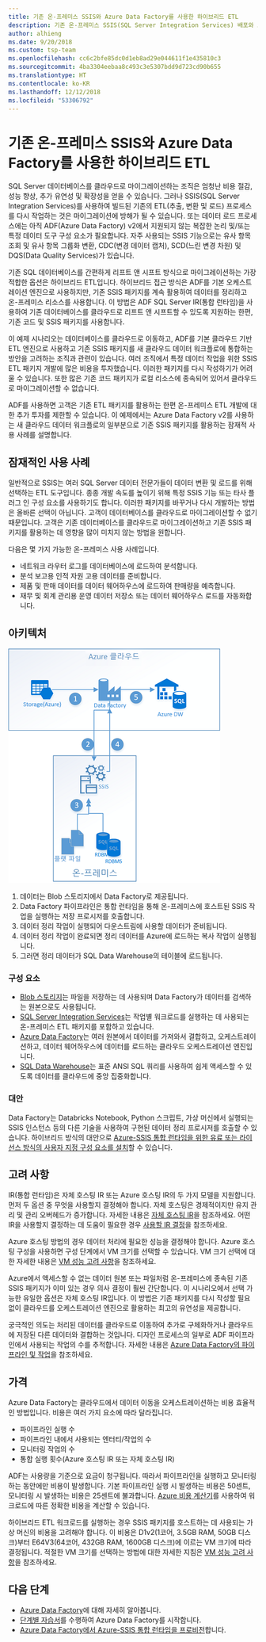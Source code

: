 ```yaml
---
title: 기존 온-프레미스 SSIS와 Azure Data Factory를 사용한 하이브리드 ETL
description: 기존 온-프레미스 SSIS(SQL Server Integration Services) 배포와 Azure Data Factory를 사용한 하이브리드 ETL
author: alhieng
ms.date: 9/20/2018
ms.custom: tsp-team
ms.openlocfilehash: cc6c2bfe85dc0d1eb8ad29e044611f1e435810c3
ms.sourcegitcommit: 4ba3304eebaa8c493c3e5307bdd9d723cd90b655
ms.translationtype: HT
ms.contentlocale: ko-KR
ms.lasthandoff: 12/12/2018
ms.locfileid: "53306792"
---
```

# <a name="hybrid-etl-with-existing-on-premises-ssis-and-azure-data-factory"></a>기존 온-프레미스 SSIS와 Azure Data Factory를 사용한 하이브리드 ETL

SQL Server 데이터베이스를 클라우드로 마이그레이션하는 조직은 엄청난 비용 절감, 성능 향상, 추가 유연성 및 확장성을 얻을 수 있습니다. 그러나 SSIS(SQL Server Integration Services)를 사용하여 빌드된 기존의 ETL(추출, 변환 및 로드) 프로세스를 다시 작업하는 것은 마이그레이션에 방해가 될 수 있습니다. 또는 데이터 로드 프로세스에는 아직 ADF(Azure Data Factory) v2에서 지원되지 않는 복잡한 논리 및/또는 특정 데이터 도구 구성 요소가 필요합니다. 자주 사용되는 SSIS 기능으로는 유사 항목 조회 및 유사 항목 그룹화 변환, CDC(변경 데이터 캡처), SCD(느린 변경 차원) 및 DQS(Data Quality Services)가 있습니다.

기존 SQL 데이터베이스를 간편하게 리프트 앤 시프트 방식으로 마이그레이션하는 가장 적합한 옵션은 하이브리드 ETL입니다. 하이브리드 접근 방식은 ADF를 기본 오케스트레이션 엔진으로 사용하지만, 기존 SSIS 패키지를 계속 활용하여 데이터를 정리하고 온-프레미스 리소스를 사용합니다. 이 방법은 ADF SQL Server IR(통합 런타임)을 사용하여 기존 데이터베이스를 클라우드로 리프트 앤 시프트할 수 있도록 지원하는 한편, 기존 코드 및 SSIS 패키지를 사용합니다.

이 예제 시나리오는 데이터베이스를 클라우드로 이동하고, ADF를 기본 클라우드 기반 ETL 엔진으로 사용하고 기존 SSIS 패키지를 새 클라우드 데이터 워크플로에 통합하는 방안을 고려하는 조직과 관련이 있습니다. 여러 조직에서 특정 데이터 작업을 위한 SSIS ETL 패키지 개발에 많은 비용을 투자했습니다. 이러한 패키지를 다시 작성하기가 어려울 수 있습니다. 또한 많은 기존 코드 패키지가 로컬 리소스에 종속되어 있어서 클라우드로 마이그레이션할 수 없습니다.

ADF를 사용하면 고객은 기존 ETL 패키지를 활용하는 한편 온-프레미스 ETL 개발에 대한 추가 투자를 제한할 수 있습니다. 이 예제에서는 Azure Data Factory v2를 사용하는 새 클라우드 데이터 워크플로의 일부분으로 기존 SSIS 패키지를 활용하는 잠재적 사용 사례를 설명합니다.

## <a name="potential-use-cases"></a>잠재적인 사용 사례

일반적으로 SSIS는 여러 SQL Server 데이터 전문가들이 데이터 변환 및 로드를 위해 선택하는 ETL 도구입니다. 종종 개발 속도를 높이기 위해 특정 SSIS 기능 또는 타사 플러그 인 구성 요소를 사용하기도 합니다. 이러한 패키지를 바꾸거나 다시 개발하는 방법은 올바른 선택이 아닙니다. 고객이 데이터베이스를 클라우드로 마이그레이션할 수 없기 때문입니다. 고객은 기존 데이터베이스를 클라우드로 마이그레이션하고 기존 SSIS 패키지를 활용하는 데 영향을 많이 미치지 않는 방법을 원합니다.

다음은 몇 가지 가능한 온-프레미스 사용 사례입니다.

* 네트워크 라우터 로그를 데이터베이스에 로드하여 분석합니다.
* 분석 보고용 인적 자원 고용 데이터를 준비합니다.
* 제품 및 판매 데이터를 데이터 웨어하우스에 로드하여 판매량을 예측합니다.
* 재무 및 회계 관리용 운영 데이터 저장소 또는 데이터 웨어하우스 로드를 자동화합니다.

## <a name="architecture"></a>아키텍처

![Azure Data Factory를 사용하는 하이브리드 ETL 프로세스의 아키텍처 개요][architecture-diagram]

1. 데이터는 Blob 스토리지에서 Data Factory로 제공됩니다.
2. Data Factory 파이프라인은 통합 런타임을 통해 온-프레미스에 호스트된 SSIS 작업을 실행하는 저장 프로시저를 호출합니다.
3. 데이터 정리 작업이 실행되어 다운스트림에 사용할 데이터가 준비됩니다.
4. 데이터 정리 작업이 완료되면 정리 데이터를 Azure에 로드하는 복사 작업이 실행됩니다.
5. 그러면 정리 데이터가 SQL Data Warehouse의 테이블에 로드됩니다.

### <a name="components"></a>구성 요소

* [Blob 스토리지][docs-blob-storage]는 파일을 저장하는 데 사용되며 Data Factory가 데이터를 검색하는 원본으로도 사용됩니다.
* [SQL Server Integration Services][docs-ssis]는 작업별 워크로드를 실행하는 데 사용되는 온-프레미스 ETL 패키지를 포함하고 있습니다.
* [Azure Data Factory][docs-data-factory]는 여러 원본에서 데이터를 가져와서 결합하고, 오케스트레이션하고, 데이터 웨어하우스에 데이터를 로드하는 클라우드 오케스트레이션 엔진입니다.
* [SQL Data Warehouse][docs-sql-data-warehouse]는 표준 ANSI SQL 쿼리를 사용하여 쉽게 액세스할 수 있도록 데이터를 클라우드에 중앙 집중화합니다.

### <a name="alternatives"></a>대안

Data Factory는 Databricks Notebook, Python 스크립트, 가상 머신에서 실행되는 SSIS 인스턴스 등의 다른 기술을 사용하여 구현된 데이터 정리 프로시저를 호출할 수 있습니다. 하이브리드 방식의 대안으로 [Azure-SSIS 통합 런타임을 위한 유료 또는 라이선스 방식의 사용자 지정 구성 요소를 설치](/azure/data-factory/how-to-develop-azure-ssis-ir-licensed-components)할 수 있습니다.

## <a name="considerations"></a>고려 사항

IR(통합 런타임)은 자체 호스팅 IR 또는 Azure 호스팅 IR의 두 가지 모델을 지원합니다. 먼저 두 옵션 중 무엇을 사용할지 결정해야 합니다. 자체 호스팅은 경제적이지만 유지 관리 및 관리 오버헤드가 증가합니다. 자세한 내용은 [자체 호스팅 IR](/azure/data-factory/concepts-integration-runtime#self-hosted-integration-runtime)을 참조하세요. 어떤 IR을 사용할지 결정하는 데 도움이 필요한 경우 [사용할 IR 결정](/azure/data-factory/concepts-integration-runtime#determining-which-ir-to-use)을 참조하세요.

Azure 호스팅 방법의 경우 데이터 처리에 필요한 성능을 결정해야 합니다. Azure 호스팅 구성을 사용하면 구성 단계에서 VM 크기를 선택할 수 있습니다. VM 크기 선택에 대한 자세한 내용은 [VM 성능 고려 사항](/azure/cloud-services/cloud-services-sizes-specs#performance-considerations)을 참조하세요.

Azure에서 액세스할 수 없는 데이터 원본 또는 파일처럼 온-프레미스에 종속된 기존 SSIS 패키지가 이미 있는 경우 의사 결정이 훨씬 간단합니다. 이 시나리오에서 선택 가능한 유일한 옵션은 자체 호스팅 IR입니다. 이 방법은 기존 패키지를 다시 작성할 필요 없이 클라우드를 오케스트레이션 엔진으로 활용하는 최고의 유연성을 제공합니다.

궁극적인 의도는 처리된 데이터를 클라우드로 이동하여 추가로 구체화하거나 클라우드에 저장된 다른 데이터와 결합하는 것입니다. 디자인 프로세스의 일부로 ADF 파이프라인에서 사용되는 작업의 수를 추적합니다. 자세한 내용은 [Azure Data Factory의 파이프라인 및 작업](/azure/data-factory/concepts-pipelines-activities)을 참조하세요.

## <a name="pricing"></a>가격

Azure Data Factory는 클라우드에서 데이터 이동을 오케스트레이션하는 비용 효율적인 방법입니다. 비용은 여러 가지 요소에 따라 달라집니다.

* 파이프라인 실행 수
* 파이프라인 내에서 사용되는 엔터티/작업의 수
* 모니터링 작업의 수
* 통합 실행 횟수(Azure 호스팅 IR 또는 자체 호스팅 IR)

ADF는 사용량을 기준으로 요금이 청구됩니다. 따라서 파이프라인을 실행하고 모니터링하는 동안에만 비용이 발생합니다. 기본 파이프라인 실행 시 발생하는 비용은 50센트, 모니터링 시 발생하는 비용은 25센트에 불과합니다. [Azure 비용 계산기](https://azure.microsoft.com/pricing/calculator/)를 사용하여 워크로드에 따른 정확한 비용을 계산할 수 있습니다.

하이브리드 ETL 워크로드를 실행하는 경우 SSIS 패키지를 호스트하는 데 사용되는 가상 머신의 비용을 고려해야 합니다. 이 비용은 D1v2(1코어, 3.5GB RAM, 50GB 디스크)부터 E64V3(64코어, 432GB RAM, 1600GB 디스크)에 이르는 VM 크기에 따라 결정됩니다.  적절한 VM 크기를 선택하는 방법에 대한 자세한 지침은 [VM 성능 고려 사항](/azure/cloud-services/cloud-services-sizes-specs#performance-considerations)을 참조하세요.

## <a name="next-steps"></a>다음 단계

* [Azure Data Factory](https://azure.microsoft.com/services/data-factory/)에 대해 자세히 알아봅니다.
* [단계별 자습서](/azure/data-factory/#step-by-step-tutorials)를 수행하여 Azure Data Factory를 시작합니다.
* [Azure Data Factory에서 Azure-SSIS 통합 런타임을 프로비전](/azure/data-factory/tutorial-deploy-ssis-packages-azure)합니다.

<!-- links -->
[architecture-diagram]: ./media/architecture-diagram-hybrid-etl-with-adf.png
[small-pricing]: https://azure.com/e/
[medium-pricing]: https://azure.com/e/
[large-pricing]: https://azure.com/e/
[availability]: /azure/architecture/checklist/availability
[resource-groups]: /azure/azure-resource-manager/resource-group-overview
[resiliency]: /azure/architecture/resiliency/
[security]: /azure/security/
[scalability]: /azure/architecture/checklist/scalability
[docs-blob-storage]: /azure/storage/blobs/
[docs-data-factory]: /azure/data-factory/introduction
[docs-resource-groups]: /azure/azure-resource-manager/resource-group-overview
[docs-ssis]: /sql/integration-services/sql-server-integration-services
[docs-sql-data-warehouse]: /azure/sql-data-warehouse/sql-data-warehouse-overview-what-is
